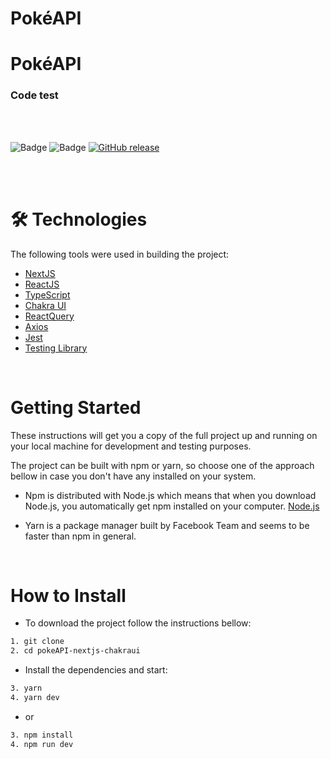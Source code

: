 # PokéAPI
# PokéAPI

### Code test

<br/>
<br/>

![Badge](https://img.shields.io/static/v1?label=MadeWith&message=TypeScript&color=OO7accstyle=for-the-badge&logo=ghost) ![Badge](https://img.shields.io/static/v1?label=Usage&message=NextJS&color=007accstyle=for-the-badge&logo=ghost) [![GitHub release](https://img.shields.io/github/release/Naereen/StrapDown.js.svg)](https://GitHub.com/Naereen/StrapDown.js/releases/)

<br/>
<br/>

🛠 Technologies
=================
The following tools were used in building the project:

- [NextJS](https://nextjs.org)
- [ReactJS](https://pt-br.reactjs.org/)
- [TypeScript](https://www.typescriptlang.org/)
- [Chakra UI](https://chakra-ui.com/)
- [ReactQuery](https://react-query.tanstack.com)
- [Axios](https://axios-http.com/docs/intro)
- [Jest](https://jestjs.io/pt-BR/)
- [Testing Library](https://testing-library.com)

<br/>

Getting Started
=================

These instructions will get you a copy of the full project up and running on your local machine for development and testing purposes.

The project can be built with npm or yarn, so choose one of the approach bellow in case you don't have any installed on your system.

- Npm is distributed with Node.js which means that when you download Node.js, you automatically get npm installed on your computer. [Node.js](https://nodejs.org/en/)

- Yarn is a package manager built by Facebook Team and seems to be faster than npm in general.

<br/>

How to Install
=================

- To download the project follow the instructions bellow:

```bash
1. git clone
2. cd pokeAPI-nextjs-chakraui
```

- Install the dependencies and start:

```bash
3. yarn
4. yarn dev
```
- or

```bash
3. npm install
4. npm run dev
```
